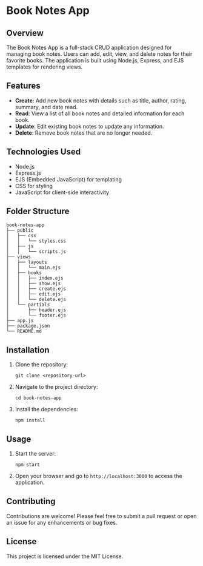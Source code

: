 # Book Notes App

## Overview
The Book Notes App is a full-stack CRUD application designed for managing book notes. Users can add, edit, view, and delete notes for their favorite books. The application is built using Node.js, Express, and EJS templates for rendering views.

## Features
- **Create**: Add new book notes with details such as title, author, rating, summary, and date read.
- **Read**: View a list of all book notes and detailed information for each book.
- **Update**: Edit existing book notes to update any information.
- **Delete**: Remove book notes that are no longer needed.

## Technologies Used
- Node.js
- Express.js
- EJS (Embedded JavaScript) for templating
- CSS for styling
- JavaScript for client-side interactivity

## Folder Structure
```
book-notes-app
├── public
│   ├── css
│   │   └── styles.css
│   ├── js
│   │   └── scripts.js
├── views
│   ├── layouts
│   │   └── main.ejs
│   ├── books
│   │   ├── index.ejs
│   │   ├── show.ejs
│   │   ├── create.ejs
│   │   ├── edit.ejs
│   │   └── delete.ejs
│   └── partials
│       ├── header.ejs
│       └── footer.ejs
├── app.js
├── package.json
└── README.md
```

## Installation
1. Clone the repository:
   ```
   git clone <repository-url>
   ```
2. Navigate to the project directory:
   ```
   cd book-notes-app
   ```
3. Install the dependencies:
   ```
   npm install
   ```

## Usage
1. Start the server:
   ```
   npm start
   ```
2. Open your browser and go to `http://localhost:3000` to access the application.

## Contributing
Contributions are welcome! Please feel free to submit a pull request or open an issue for any enhancements or bug fixes.

## License
This project is licensed under the MIT License.